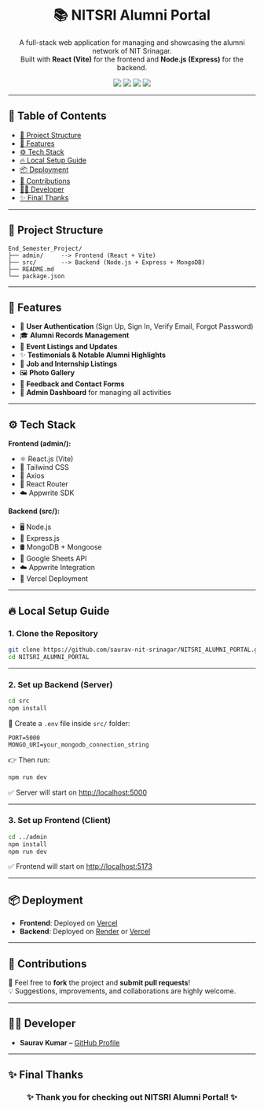 <h1 align="center">📚 NITSRI Alumni Portal</h1>

<p align="center">
A full-stack web application for managing and showcasing the alumni network of NIT Srinagar.<br/>
Built with <strong>React (Vite)</strong> for the frontend and <strong>Node.js (Express)</strong> for the backend.
</p>

<p align="center">
  <img src="https://img.shields.io/badge/Frontend-React-blue?logo=react" />
  <img src="https://img.shields.io/badge/Backend-Node.js-green?logo=node.js" />
  <img src="https://img.shields.io/badge/Database-MongoDB-brightgreen?logo=mongodb" />
  <img src="https://img.shields.io/badge/Deployment-Vercel-black?logo=vercel" />
</p>

---

## 📑 Table of Contents

- [📂 Project Structure](#-project-structure)
- [🚀 Features](#-features)
- [⚙️ Tech Stack](#-tech-stack)
- [🔥 Local Setup Guide](#-local-setup-guide)
- [📦 Deployment](#-deployment)
- [🙌 Contributions](#-contributions)
- [🧑‍💻 Developer](#-developer)
- [✨ Final Thanks](#-final-thanks)

---

## 📂 Project Structure

```
End_Semester_Project/
├── admin/     --> Frontend (React + Vite)
├── src/       --> Backend (Node.js + Express + MongoDB)
├── README.md
└── package.json
```

---

## 🚀 Features

- 🔐 **User Authentication** (Sign Up, Sign In, Verify Email, Forgot Password)
- 🎓 **Alumni Records Management**
- 📢 **Event Listings and Updates**
- ✨ **Testimonials & Notable Alumni Highlights**
- 📑 **Job and Internship Listings**
- 🖼️ **Photo Gallery**
- 📩 **Feedback and Contact Forms**
- 🎯 **Admin Dashboard** for managing all activities

---

## ⚙️ Tech Stack

**Frontend (admin/):**
- ⚛️ React.js (Vite)
- 🎨 Tailwind CSS
- 📡 Axios
- 🧭 React Router
- ☁️ Appwrite SDK

**Backend (src/):**
- 🖥️ Node.js
- 🚀 Express.js
- 🛢️ MongoDB + Mongoose
- 📑 Google Sheets API
- ☁️ Appwrite Integration
- 🚀 Vercel Deployment

---

## 🔥 Local Setup Guide

### 1. Clone the Repository

```bash
git clone https://github.com/saurav-nit-srinagar/NITSRI_ALUMNI_PORTAL.git
cd NITSRI_ALUMNI_PORTAL
```

---

### 2. Set up Backend (Server)

```bash
cd src
npm install
```

🔵 Create a `.env` file inside `src/` folder:

```env
PORT=5000
MONGO_URI=your_mongodb_connection_string
```

👉 Then run:

```bash
npm run dev
```

✅ Server will start on [http://localhost:5000](http://localhost:5000)

---

### 3. Set up Frontend (Client)

```bash
cd ../admin
npm install
npm run dev
```

✅ Frontend will start on [http://localhost:5173](http://localhost:5173)

---

## 📦 Deployment

- **Frontend**: Deployed on [Vercel](https://vercel.com/)
- **Backend**: Deployed on [Render](https://render.com/) or [Vercel](https://vercel.com/)

---

## 🙌 Contributions

🎯 Feel free to **fork** the project and **submit pull requests**!  
💡 Suggestions, improvements, and collaborations are highly welcome.

---

## 🧑‍💻 Developer

- **Saurav Kumar** – [GitHub Profile](https://github.com/saurav-nit-srinagar)

---

## ✨ Final Thanks

<h3 align="center">✨ Thank you for checking out NITSRI Alumni Portal! ✨</h3>
